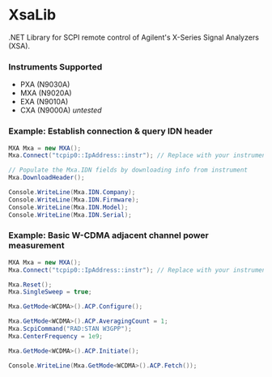 XsaLib
======

.NET Library for SCPI remote control of Agilent's X-Series Signal Analyzers (XSA).

### Instruments Supported
* PXA (N9030A)
* MXA (N9020A)
* EXA (N9010A)
* CXA (N9000A) *untested*

### Example: Establish connection & query IDN header

``` C#
MXA Mxa = new MXA();
Mxa.Connect("tcpip0::IpAddress::instr"); // Replace with your instrument's VISA address

// Populate the Mxa.IDN fields by downloading info from instrument
Mxa.DownloadHeader();

Console.WriteLine(Mxa.IDN.Company);
Console.WriteLine(Mxa.IDN.Firmware);
Console.WriteLine(Mxa.IDN.Model);
Console.WriteLine(Mxa.IDN.Serial);
```

### Example: Basic W-CDMA adjacent channel power measurement

``` C#
MXA Mxa = new MXA();
Mxa.Connect("tcpip0::IpAddress::instr"); // Replace with your instrument's VISA address

Mxa.Reset();
Mxa.SingleSweep = true;

Mxa.GetMode<WCDMA>().ACP.Configure();

Mxa.GetMode<WCDMA>().ACP.AveragingCount = 1;
Mxa.ScpiCommand("RAD:STAN W3GPP");
Mxa.CenterFrequency = 1e9;

Mxa.GetMode<WCDMA>().ACP.Initiate();

Console.WriteLine(Mxa.GetMode<WCDMA>().ACP.Fetch());

```
